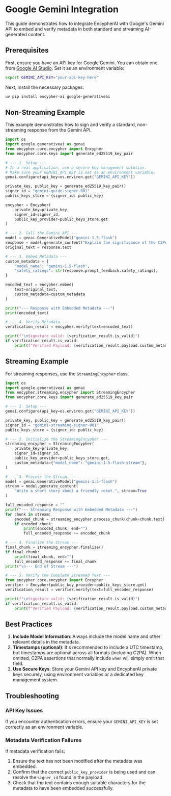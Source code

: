 # Google Gemini Integration

This guide demonstrates how to integrate EncypherAI with Google's Gemini API to embed and verify metadata in both standard and streaming AI-generated content.

## Prerequisites

First, ensure you have an API key for Google Gemini. You can obtain one from [Google AI Studio](https://aistudio.google.com/app/apikey). Set it as an environment variable:

```bash
export GEMINI_API_KEY="your-api-key-here"
```

Next, install the necessary packages:

```bash
uv pip install encypher-ai google-generativeai
```

## Non-Streaming Example

This example demonstrates how to sign and verify a standard, non-streaming response from the Gemini API.

```python
import os
import google.generativeai as genai
from encypher.core.encypher import Encypher
from encypher.core.keys import generate_ed25519_key_pair

# --- 1. Setup ---
# In a real application, use a secure key management solution.
# Make sure your GEMINI_API_KEY is set as an environment variable.
genai.configure(api_key=os.environ.get("GEMINI_API_KEY"))

private_key, public_key = generate_ed25519_key_pair()
signer_id = "gemini-guide-signer-001"
public_keys_store = {signer_id: public_key}

encypher = Encypher(
    private_key=private_key,
    signer_id=signer_id,
    public_key_provider=public_keys_store.get
)

# --- 2. Call the Gemini API ---
model = genai.GenerativeModel("gemini-1.5-flash")
response = model.generate_content("Explain the significance of the C2PA standard.")
original_text = response.text

# --- 3. Embed Metadata ---
custom_metadata = {
    "model_name": "gemini-1.5-flash",
    "safety_ratings": str(response.prompt_feedback.safety_ratings),
}

encoded_text = encypher.embed(
    text=original_text,
    custom_metadata=custom_metadata
)

print("--- Response with Embedded Metadata ---")
print(encoded_text)

# --- 4. Verify Metadata ---
verification_result = encypher.verify(text=encoded_text)

print(f"\nSignature valid: {verification_result.is_valid}")
if verification_result.is_valid:
    print(f"Verified Payload: {verification_result.payload.custom_metadata}")
```
## Streaming Example

For streaming responses, use the `StreamingEncypher` class.

```python
import os
import google.generativeai as genai
from encypher.streaming.encypher import StreamingEncypher
from encypher.core.keys import generate_ed25519_key_pair

# --- 1. Setup ---
genai.configure(api_key=os.environ.get("GEMINI_API_KEY"))

private_key, public_key = generate_ed25519_key_pair()
signer_id = "gemini-streaming-signer-001"
public_keys_store = {signer_id: public_key}

# --- 2. Initialize the StreamingEncypher ---
streaming_encypher = StreamingEncypher(
    private_key=private_key,
    signer_id=signer_id,
    public_key_provider=public_keys_store.get,
    custom_metadata={"model_name": "gemini-1.5-flash-stream"},
)

# --- 3. Process the Stream ---
model = genai.GenerativeModel("gemini-1.5-flash")
stream = model.generate_content(
    "Write a short story about a friendly robot.", stream=True
)

full_encoded_response = ""
print("--- Streaming Response with Embedded Metadata ---")
for chunk in stream:
    encoded_chunk = streaming_encypher.process_chunk(chunk=chunk.text)
    if encoded_chunk:
        print(encoded_chunk, end="")
        full_encoded_response += encoded_chunk

# --- 4. Finalize the Stream ---
final_chunk = streaming_encypher.finalize()
if final_chunk:
    print(final_chunk, end="")
    full_encoded_response += final_chunk
print("\n--- End of Stream ---")

# --- 5. Verify the Complete Streamed Text ---
from encypher.core.encypher import Encypher
verifier = Encypher(public_key_provider=public_keys_store.get)
verification_result = verifier.verify(text=full_encoded_response)

print(f"\nSignature valid: {verification_result.is_valid}")
if verification_result.is_valid:
    print(f"Verified Payload: {verification_result.payload.custom_metadata}")
```





## Best Practices

1.  **Include Model Information**: Always include the model name and other relevant details in the metadata.
2.  **Timestamps (optional)**: It's recommended to include a UTC timestamp, but timestamps are optional across all formats (including C2PA). When omitted, C2PA assertions that normally include `when` will simply omit that field.
3.  **Use Secure Keys**: Store your Gemini API key and EncypherAI private keys securely, using environment variables or a dedicated key management system.

## Troubleshooting

### API Key Issues

If you encounter authentication errors, ensure your `GEMINI_API_KEY` is set correctly as an environment variable.

### Metadata Verification Failures

If metadata verification fails:

1.  Ensure the text has not been modified after the metadata was embedded.
2.  Confirm that the correct `public_key_provider` is being used and can resolve the `signer_id` found in the payload.
3.  Check that the text contains enough suitable characters for the metadata to have been embedded successfully.
